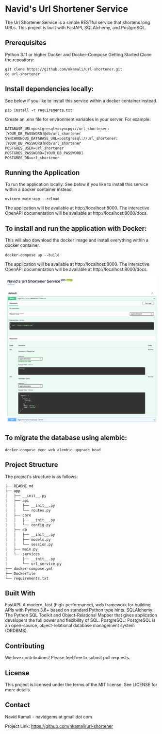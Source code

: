 # Navid's Url Shortener Service

The Url Shortener Service is a simple RESTful service that shortens long URLs. This project is built with FastAPI, SQLAlchemy, and PostgreSQL.

## Prerequisites

Python 3.11 or higher
Docker and Docker-Compose
Getting Started
Clone the repository:

```
git clone https://github.com/nkamali/url-shortener.git
cd url-shortener
```

## Install dependencies locally:

See below if you like to install this service within a docker container instead.

```
pip install -r requirements.txt
```

Create an .env file for environment variables in your server. For example:

```
DATABASE_URL=postgresql+asyncpg://url_shortener:[YOUR_DB_PASSWORD]@db/url_shortener
SYNCHRONOUS_DATABASE_URL=postgresql://url_shortener:[YOUR_DB_PASSWORD]@db/url_shortener
POSTGRES_USER=url_shortener
POSTGRES_PASSWORD=[YOUR_DB_PASSWORD]
POSTGRES_DB=url_shortener

```

## Running the Application

To run the application locally. See below if you like to install this service within a docker container instead.

```
uvicorn main:app --reload
```

The application will be available at http://localhost:8000. The interactive OpenAPI documentation will be available at http://localhost:8000/docs.

## To install and run the application with Docker:

This will also download the docker image and install everything within a docker container.

`docker-compose up --build`

The application will be available at http://localhost:8000. The interactive OpenAPI documentation will be available at http://localhost:8000/docs.

![Screenshot](https://github.com/nkamali/url-shortener/blob/main/Screen%20Shot%202023-07-12%20at%2011.06.42%20PM.png)

## To migrate the database using alembic:

`docker-compose exec web alembic upgrade head `

## Project Structure

The project's structure is as follows:

```
├── README.md
├── app
│   ├── __init__.py
│   ├── api
│   │   ├── __init__.py
│   │   └── routes.py
│   ├── core
│   │   ├── __init__.py
│   │   └── config.py
│   ├── db
│   │   ├── __init__.py
│   │   ├── models.py
│   │   └── session.py
│   ├── main.py
│   └── services
│       ├── __init__.py
│       └── url_service.py
├── docker-compose.yml
├── Dockerfile
└── requirements.txt
```

## Built With

FastAPI: A modern, fast (high-performance), web framework for building APIs with Python 3.6+ based on standard Python type hints.
SQLAlchemy: The Python SQL Toolkit and Object-Relational Mapper that gives application developers the full power and flexibility of SQL.
PostgreSQL: PostgreSQL is an open-source, object-relational database management system (ORDBMS).

## Contributing

We love contributions! Please feel free to submit pull requests.

## License

This project is licensed under the terms of the MIT license. See LICENSE for more details.

## Contact

Navid Kamali - navidgems at gmail dot com

Project Link: https://github.com/nkamali/url-shortener
